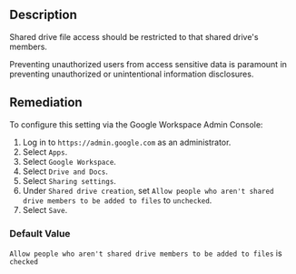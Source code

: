 ## Description

Shared drive file access should be restricted to that shared drive's members.

Preventing unauthorized users from access sensitive data is paramount in preventing unauthorized or unintentional information disclosures.

## Remediation

To configure this setting via the Google Workspace Admin Console:

1. Log in to `https://admin.google.com` as an administrator.
2. Select `Apps`.
3. Select `Google Workspace`.
4. Select `Drive and Docs`.
5. Select `Sharing settings`.
6. Under `Shared drive creation`, set `Allow people who aren't shared drive members to be added to files` to `unchecked`.
7. Select `Save`.

### Default Value

`Allow people who aren't shared drive members to be added to files` is `checked`